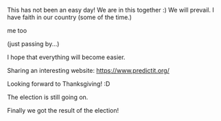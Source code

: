 This has not been an easy day!
We are in this together :)
We will prevail. 
I have faith in our country (some of the time.)

me too

(just passing by...)

I hope that everything will become easier.

Sharing an interesting website: https://www.predictit.org/

Looking forward to Thanksgiving! :D

The election is still going on.

Finally we got the result of the election!
